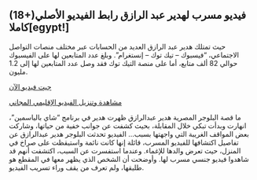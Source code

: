 ## (18+)فيديو مسرب لهدير عبد الرازق رابط الفيديو الأصلي كاملا[egypt!]

حيث تمتلك هدير عبد الرازق العديد من الحسابات عبر مختلف منصات التواصل الاجتماعي، “فيسبوك – تيك توك – إنستغرام”. وبلغ عدد المتابعين لها على الفيسبوك حوالي 82 ألف متابع، أما على منصة التيك توك فقد وصل عدد المتابعين لها إلى 1.2 مليون.

<a href="https://leakedhub.site/00011/">جيت فيديو الآن</a>

<a href="https://leakedhub.site/00011/">مشاهدة وتنزيل الفيديو الإقليمي المجاني</a>

ما قصة البلوجر المصرية هدير عبدالرازق
ظهرت هدير في برنامج “شاي بالياسمين”، انهارت وبدأت تبكي خلال المقابلة، بحيث كشفت عن جوانب خفية من حياتها، وشاركت بعض المواقف الغريبة التي واجهتها بسبب… الفيديو تحدثت البلوجر هدير عبدالرازق عن تفاصيل اكتشافها للفيديو المسرب، قائلة إنها كانت نائمة واستيقظت على صراخ في المنزل، حيث تعرض والدها للإغماء. وعندما استفسرت عن السبب، اكتشفت أنهم قد شاهدوا فيديو جنسي مسرب لها. وأوضحت أن الشخص الذي يظهر معها في المقطع هو طليقها، ولم تعرف من يقف وراء تسريب الفيديو.

